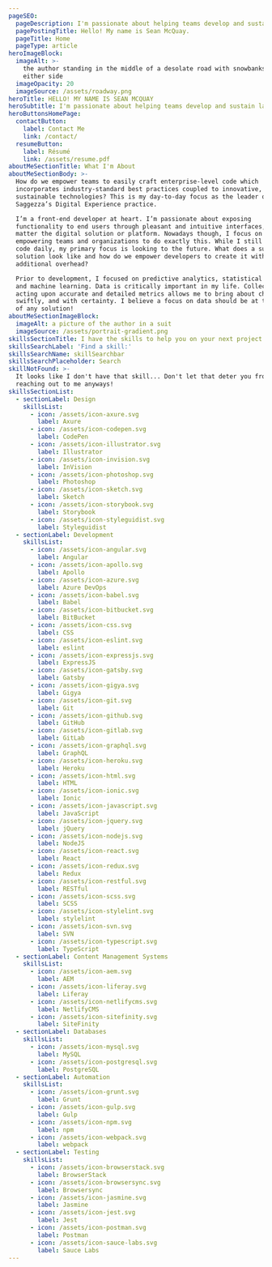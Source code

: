 ```yaml
---
pageSEO:
  pageDescription: I'm passionate about helping teams develop and sustain large-scale projects.
  pagePostingTitle: Hello! My name is Sean McQuay.
  pageTitle: Home
  pageType: article
heroImageBlock:
  imageAlt: >-
    the author standing in the middle of a desolate road with snowbanks to
    either side
  imageOpacity: 20
  imageSource: /assets/roadway.png
heroTitle: HELLO! MY NAME IS SEAN MCQUAY
heroSubtitle: I'm passionate about helping teams develop and sustain large-scale projects.
heroButtonsHomePage:
  contactButton:
    label: Contact Me
    link: /contact/
  resumeButton:
    label: Résumé
    link: /assets/resume.pdf
aboutMeSectionTitle: What I'm About
aboutMeSectionBody: >-
  How do we empower teams to easily craft enterprise-level code which
  incorporates industry-standard best practices coupled to innovative, yet
  sustainable technologies? This is my day-to-day focus as the leader of
  Saggezza’s Digital Experience practice.  

  I’m a front-end developer at heart. I’m passionate about exposing
  functionality to end users through pleasant and intuitive interfaces, no
  matter the digital solution or platform. Nowadays though, I focus on
  empowering teams and organizations to do exactly this. While I still do write
  code daily, my primary focus is looking to the future. What does a sustainable
  solution look like and how do we empower developers to create it without
  additional overhead?  

  Prior to development, I focused on predictive analytics, statistical modeling,
  and machine learning. Data is critically important in my life. Collecting and
  acting upon accurate and detailed metrics allows me to bring about change
  swiftly, and with certainty. I believe a focus on data should be at the heart
  of any solution!
aboutMeSectionImageBlock:
  imageAlt: a picture of the author in a suit
  imageSource: /assets/portrait-gradient.png
skillsSectionTitle: I have the skills to help you on your next project!
skillsSearchLabel: 'Find a skill:'
skillsSearchName: skillSearchbar
skillsSearchPlaceholder: Search
skillNotFound: >-
  It looks like I don't have that skill... Don't let that deter you from
  reaching out to me anyways!
skillsSectionList:
  - sectionLabel: Design
    skillsList:
      - icon: /assets/icon-axure.svg
        label: Axure
      - icon: /assets/icon-codepen.svg
        label: CodePen
      - icon: /assets/icon-illustrator.svg
        label: Illustrator
      - icon: /assets/icon-invision.svg
        label: InVision
      - icon: /assets/icon-photoshop.svg
        label: Photoshop
      - icon: /assets/icon-sketch.svg
        label: Sketch
      - icon: /assets/icon-storybook.svg
        label: Storybook
      - icon: /assets/icon-styleguidist.svg
        label: Styleguidist
  - sectionLabel: Development
    skillsList:
      - icon: /assets/icon-angular.svg
        label: Angular
      - icon: /assets/icon-apollo.svg
        label: Apollo
      - icon: /assets/icon-azure.svg
        label: Azure DevOps
      - icon: /assets/icon-babel.svg
        label: Babel
      - icon: /assets/icon-bitbucket.svg
        label: BitBucket
      - icon: /assets/icon-css.svg
        label: CSS
      - icon: /assets/icon-eslint.svg
        label: eslint
      - icon: /assets/icon-expressjs.svg
        label: ExpressJS
      - icon: /assets/icon-gatsby.svg
        label: Gatsby
      - icon: /assets/icon-gigya.svg
        label: Gigya
      - icon: /assets/icon-git.svg
        label: Git
      - icon: /assets/icon-github.svg
        label: GitHub
      - icon: /assets/icon-gitlab.svg
        label: GitLab
      - icon: /assets/icon-graphql.svg
        label: GraphQL
      - icon: /assets/icon-heroku.svg
        label: Heroku
      - icon: /assets/icon-html.svg
        label: HTML
      - icon: /assets/icon-ionic.svg
        label: Ionic
      - icon: /assets/icon-javascript.svg
        label: JavaScript
      - icon: /assets/icon-jquery.svg
        label: jQuery
      - icon: /assets/icon-nodejs.svg
        label: NodeJS
      - icon: /assets/icon-react.svg
        label: React
      - icon: /assets/icon-redux.svg
        label: Redux
      - icon: /assets/icon-restful.svg
        label: RESTful
      - icon: /assets/icon-scss.svg
        label: SCSS
      - icon: /assets/icon-stylelint.svg
        label: stylelint
      - icon: /assets/icon-svn.svg
        label: SVN
      - icon: /assets/icon-typescript.svg
        label: TypeScript
  - sectionLabel: Content Management Systems
    skillsList:
      - icon: /assets/icon-aem.svg
        label: AEM
      - icon: /assets/icon-liferay.svg
        label: Liferay
      - icon: /assets/icon-netlifycms.svg
        label: NetlifyCMS
      - icon: /assets/icon-sitefinity.svg
        label: SiteFinity
  - sectionLabel: Databases
    skillsList:
      - icon: /assets/icon-mysql.svg
        label: MySQL
      - icon: /assets/icon-postgresql.svg
        label: PostgreSQL
  - sectionLabel: Automation
    skillsList:
      - icon: /assets/icon-grunt.svg
        label: Grunt
      - icon: /assets/icon-gulp.svg
        label: Gulp
      - icon: /assets/icon-npm.svg
        label: npm
      - icon: /assets/icon-webpack.svg
        label: webpack
  - sectionLabel: Testing
    skillsList:
      - icon: /assets/icon-browserstack.svg
        label: BrowserStack
      - icon: /assets/icon-browsersync.svg
        label: Browsersync
      - icon: /assets/icon-jasmine.svg
        label: Jasmine
      - icon: /assets/icon-jest.svg
        label: Jest
      - icon: /assets/icon-postman.svg
        label: Postman
      - icon: /assets/icon-sauce-labs.svg
        label: Sauce Labs
---
```

